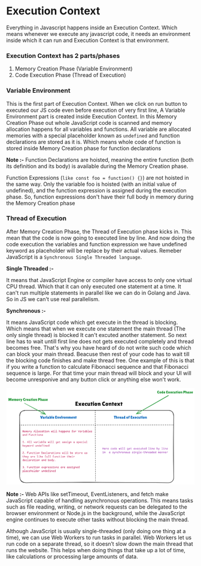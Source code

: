 # Execution Context

Everything in Javascript happens inside an Execution Context. Which means whenever we execute any javascript code, it needs an environment inside which it can run and Execution Context is that environment.

### Execution Context has 2 parts/phases

1. Memory Creation Phase (Variable Environment)
2. Code Execution Phase (Thread of Execution)

### Variable Environment

This is the first part of Execution Context. When we click on run button to executed our JS code even before execution of very first line, A Variable Environment part is created inside Execution Context. In this Memory Creation Phase out whole JavaScript code is scanned and memory allocation happens for all variables and functions.
All variable are allocated memories with a special placeholder known as `undefined` and function declarations are stored as it is. Which means whole code of function is stored inside Memory Creation phase for function declarations

**Note :-**
Function Declarations are hoisted, meaning the entire function (both its definition and its body) is available during the Memory Creation phase.

Function Expressions (`like const foo = function() {}`) are not hoisted in the same way. Only the variable foo is hoisted (with an initial value of undefined), and the function expression is assigned during the execution phase. So, function expressions don't have their full body in memory during the Memory Creation phase

### Thread of Execution

After Memory Creation Phase, the Thread of Execution phase kicks in. This mean that the code is now going to executed line by line. And now doing the code execution the variables and function expression we have undefined keyword as placeholder will be replace by their actual values. Remeber JavaScript is a `Synchronous Single Threaded language`.

**Single Threaded :-**

It means that JavaScript Engine or compiler have access to only one virtual CPU thread. Which that it can only executed one statement at a time. It can't run multiple statements in parallel like we can do in Golang and Java.
So in JS we can't use real parallelism.

**Synchronous :-**

It means JavaScript code which get execute in the thread is blocking. Which means that when we execute one statement the main thread (The only single thread) is blocked It can't excuted another statement. So next line has to wait untill first line does not gets executed completely and thread becomes free. That's why you have heard of do not write such code which can block your main thread. Beacuse then rest of your code has to wait till the blocking code finishes and make thread free. One example of this is that if you write a function to calculate Fibonacci sequence and that Fibonacci sequence is large. For that time your main thread will block and your UI will become unresponive and any button click or anything else won't work.

![alt text](execution_context.png)

**Note :-**
Web APIs like setTimeout, EventListeners, and fetch make JavaScript capable of handling asynchronous operations. This means tasks such as file reading, writing, or network requests can be delegated to the browser environment or Node.js in the background, while the JavaScript engine continues to execute other tasks without blocking the main thread.

Although JavaScript is usually single-threaded (only doing one thing at a time), we can use Web Workers to run tasks in parallel. Web Workers let us run code on a separate thread, so it doesn’t slow down the main thread that runs the website. This helps when doing things that take up a lot of time, like calculations or processing large amounts of data.
